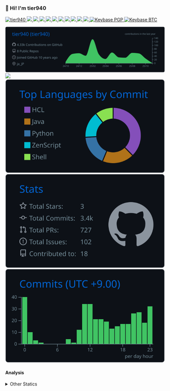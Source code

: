 ### 👋 Hi! I'm tier940

<p align="left"> 
  <a href="https://github.com/tier940/tier940/">
    <img src="https://komarev.com/ghpvc/?username=tier940" alt="tier940" />
  </a>
  <a href="http://twitter.com/tier940">
    <img height="20" src="https://img.shields.io/twitter/follow/tier940?label=Twitter&logo=twitter&style=flat" />
  </a>
  <a href="https://github.com/tier940">
    <img height="20" src="https://img.shields.io/github/followers/tier940?label=follow&logo=github&style=flat" />
  </a>
  <a href="https://www.reddit.com/user/tier940">
    <img height="20" src="https://img.shields.io/reddit/user-karma/combined/tier940?label=Reddit&logo=reddit&style=flat" />
  </a>
  <a href="https://stackoverflow.com/users/17317833/tier940">
    <img height="20" src="https://img.shields.io/stackexchange/stackoverflow/r/17317833?label=StackOverflow&logo=stack-overflow&style=flat" />
  </a>
  <a href="https://zenn.dev/tier940">
    <img height="20" src="https://zenn.badge.nikaera.com/s/tier940/likes" />
  </a>
  <a href="https://zenn.dev/tier940">
    <img height="20" src="https://zenn.badge.nikaera.com/s/tier940/followers" />
  </a>
  <a href="https://zenn.dev/tier940">
    <img height="20" src="https://zenn.badge.nikaera.com/s/tier940/articles" />
  </a>
  <a href="http://qiita.com/tier940">
    <img height="20" src="https://qiita-badge.apiapi.app/s/tier940/posts.svg" />
  </a>
  <a href="http://qiita.com/tier940">
    <img height="20" src="https://qiita-badge.apiapi.app/s/tier940/contributions.svg" />
  </a>
  <a href="https://github.com/tier940/tier940/">
    <img height="20" src="https://github.com/tier940/tier940/actions/workflows/main.yml/badge.svg" />
  </a>
  <a href="https://keybase.io/tier940">
    <img alt="Keybase PGP" src="https://img.shields.io/keybase/pgp/tier940">
  </a>
  <a href="https://keybase.io/tier940">
    <img alt="Keybase BTC" src="https://img.shields.io/keybase/btc/tier940">
  </a>
</p>

[![](https://raw.githubusercontent.com/tier940/tier940/main/profile-summary-card-output/github_dark/0-profile-details.svg)](https://github.com/vn7n24fzkq/github-profile-summary-cards)
[![](https://raw.githubusercontent.com/tier940/tier940/main/profile-summary-card-output/github_dark/1-repos-per-language.svg)](https://github.com/vn7n24fzkq/github-profile-summary-cards) [![](https://raw.githubusercontent.com/tier940/tier940/main/profile-summary-card-output/github_dark/2-most-commit-language.svg)](https://github.com/vn7n24fzkq/github-profile-summary-cards)
[![](https://raw.githubusercontent.com/tier940/tier940/main/profile-summary-card-output/github_dark/3-stats.svg)](https://github.com/vn7n24fzkq/github-profile-summary-cards) [![](https://raw.githubusercontent.com/tier940/tier940/main/profile-summary-card-output/github_dark/4-productive-time.svg)](https://github.com/vn7n24fzkq/github-profile-summary-cards)


#### Analysis
<!-- <img height="150" src="https://github.com/tier940/tier940/blob/master/images/stat.svg" alt="Alternative Text"/> -->

<details>
  <summary>Other Statics</summary>
  <!--START_SECTION:waka-->
![Code Time](http://img.shields.io/badge/Code%20Time-4%2C399%20hrs%2034%20mins-blue)

**🐱 My GitHub Data** 

> 📦 34.8 kB Used in GitHub's Storage 
 > 
> 💼 Opted to Hire
 > 
> 📜 8 Public Repositories 
 > 
> 🔑 5 Private Repositories 
 > 
**I'm an Early 🐤** 

```text
🌞 Morning                2494 commits        ████░░░░░░░░░░░░░░░░░░░░░   16.25 % 
🌆 Daytime                5624 commits        █████████░░░░░░░░░░░░░░░░   36.66 % 
🌃 Evening                5639 commits        █████████░░░░░░░░░░░░░░░░   36.75 % 
🌙 Night                  1586 commits        ███░░░░░░░░░░░░░░░░░░░░░░   10.34 % 
```
📅 **I'm Most Productive on Saturday** 

```text
Monday                   1517 commits        ██░░░░░░░░░░░░░░░░░░░░░░░   09.89 % 
Tuesday                  2510 commits        ████░░░░░░░░░░░░░░░░░░░░░   16.36 % 
Wednesday                1873 commits        ███░░░░░░░░░░░░░░░░░░░░░░   12.21 % 
Thursday                 1613 commits        ███░░░░░░░░░░░░░░░░░░░░░░   10.51 % 
Friday                   2135 commits        ███░░░░░░░░░░░░░░░░░░░░░░   13.92 % 
Saturday                 2897 commits        █████░░░░░░░░░░░░░░░░░░░░   18.88 % 
Sunday                   2798 commits        █████░░░░░░░░░░░░░░░░░░░░   18.24 % 
```


📊 **This Week I Spent My Time On** 

```text
🕑︎ Time Zone: Asia/Tokyo

💬 Programming Languages: 
Other                    34 hrs 33 mins      ███████████████████░░░░░░   77.35 % 
Java                     6 hrs 15 mins       ████░░░░░░░░░░░░░░░░░░░░░   14.00 % 
Markdown                 48 mins             ░░░░░░░░░░░░░░░░░░░░░░░░░   01.80 % 
YAML                     34 mins             ░░░░░░░░░░░░░░░░░░░░░░░░░   01.30 % 
Gradle                   30 mins             ░░░░░░░░░░░░░░░░░░░░░░░░░   01.15 % 

🔥 Editors: 
Edge                     33 hrs 2 mins       ██████████████████░░░░░░░   73.94 % 
IntelliJ IDEA            8 hrs 22 mins       █████░░░░░░░░░░░░░░░░░░░░   18.76 % 
VS Code                  2 hrs 15 mins       █░░░░░░░░░░░░░░░░░░░░░░░░   05.05 % 
Chrome                   1 hr                █░░░░░░░░░░░░░░░░░░░░░░░░   02.25 % 

💻 Operating System: 
Windows                  37 hrs 47 mins      █████████████████████░░░░   84.60 % 
Mac                      5 hrs 31 mins       ███░░░░░░░░░░░░░░░░░░░░░░   12.36 % 
Unknown OS               1 hr                █░░░░░░░░░░░░░░░░░░░░░░░░   02.25 % 
Linux                    21 mins             ░░░░░░░░░░░░░░░░░░░░░░░░░   00.79 % 
```

**I Mostly Code in Java** 

```text
Java                     15 repos            ████████████░░░░░░░░░░░░░   50.00 % 
ZenScript                3 repos             ██░░░░░░░░░░░░░░░░░░░░░░░   10.00 % 
Shell                    2 repos             ██░░░░░░░░░░░░░░░░░░░░░░░   06.67 % 
Python                   2 repos             ██░░░░░░░░░░░░░░░░░░░░░░░   06.67 % 
HTML                     1 repo              █░░░░░░░░░░░░░░░░░░░░░░░░   03.33 % 
```



**Timeline**

![Lines of Code chart](https://raw.githubusercontent.com/tier940/tier940/main/assets/bar_graph.png)


 Last Updated on 03/09/2024 00:32:27 UTC
<!--END_SECTION:waka-->
</details>
